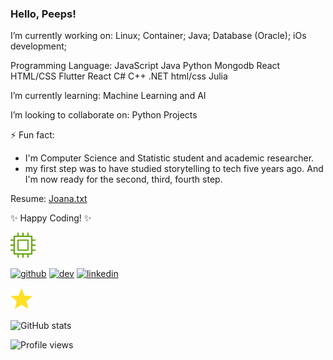 ### Hello, Peeps!

I’m currently working on:
Linux;
Container;
Java;
Database (Oracle);
iOs development;

Programming Language: 
JavaScript 
Java 
Python
Mongodb
React
HTML/CSS
Flutter 
React
C#
C++
.NET
html/css
Julia

 I’m currently learning:
Machine Learning and AI


 I’m looking to collaborate on: Python Projects 

⚡ Fun fact:

- I'm Computer Science and Statistic student and academic researcher. 
- my first step was to have studied storytelling to tech five years ago. And I'm now ready for the second, third, fourth step.

Resume:
[Joana.txt](https://github.com/jocrv/jocrv/files/8104956/Joana.Crivella.txt)






✨ Happy Coding! ✨


<a href='https://docs.github.com/en/developers'><img src='https://raw.githubusercontent.com/acervenky/animated-github-badges/master/assets/devbadge.gif' width='40' height='40'></a> 


[<img src='https://cdn.jsdelivr.net/npm/simple-icons@3.0.1/icons/github.svg' alt='github' height='40'>](https://github.com/jocrv)  [<img src='https://cdn.jsdelivr.net/npm/simple-icons@3.0.1/icons/hashnode.svg' alt='dev' height='40'>](https://hashnode.com/@antech0110)  [<img src='https://cdn.jsdelivr.net/npm/simple-icons@3.0.1/icons/linkedin.svg' alt='linkedin' height='40'>](https://www.linkedin.com/in/https://www.linkedin.com/in/joana-crivella-14252b121//)  

<a href='https://stars.github.com/'><img src='https://raw.githubusercontent.com/acervenky/animated-github-badges/master/assets/starbadge.gif' width='35' height='35'></a> 

![GitHub stats](https://github-readme-stats.vercel.app/api?username=jocrv&show_icons=true)  

![Profile views](https://gpvc.arturio.dev/jocrv)  

<!--
**jocrv/jocrv** is a ✨ _special_ ✨ repository because its `README.md` (this file) appears on your GitHub profile.

Here are some ideas to get you started:

- 🔭 I’m currently working on ...
- 🌱 I’m currently learning ...
- 👯 I’m looking to collaborate on ...
- 🤔 I’m looking for help with ...
- 💬 Ask me about ...
- 📫 How to reach me: ...
- 😄 Pronouns: ...
- ⚡ Fun fact: ...
-->




